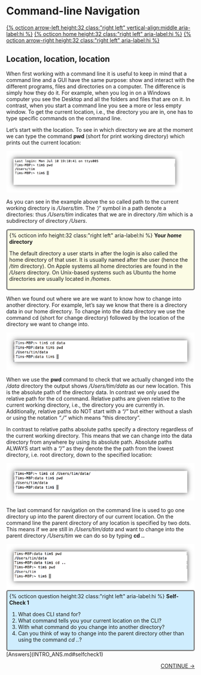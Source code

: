 # Command-line Navigation

[{% octicon arrow-left height:32 class:"right left" vertical-align:middle aria-label:hi %}](INTRO_1.md) [{% octicon home height:32 class:"right left" aria-label:hi %}](index.md) [{% octicon arrow-right height:32 class:"right left" aria-label:hi %}](INTRO_3.md)

## Location, location, location

When first working with a command line it is useful to keep in mind that a command line and a GUI have the same purpose: show and interact with the different programs, files and directories on a computer. The difference is simply how they do it. For example, when you log in on a Windows computer you see the Desktop and all the folders and files that are on it. In contrast, when you start a command line you see a more or less empty window. To get the current location, i.e., the directory you are in, one has to type specific commands on the command line.

Let’s start with the location. To see in which directory we are at the moment we can type the command **pwd** (short for print working directory) which prints out the current location:

<img src="figures/intro_3.png" height="110px">
 
As you can see in the example above the so called path to the current working directory is */Users/tim*. The *‘/’* symbol in a path denote a directories: thus */Users/tim* indicates that we are in directory */tim* which is a subdirectory of directory */Users*.

<div style="background-color:#fcfce5;border-radius:5px;border-style:solid;border-color:gray;padding:5px">
  {% octicon info height:32 class:"right left" aria-label:hi %}
  <b>Your <i>home</i> directory</b>

  The default directory a user starts in after the login is also called the home directory of that user. It is usually named after the user (hence the */tim* directory).  On Apple systems all home directories are found in the */Users* directory. On Unix-based systems such as Ubuntu the home directories are usually located in  */homes*.
</div>

When we found out where we are we want to know how to change into another directory. For example, let’s say we know that there is a directory data in our home directory. To change into the data directory we use the command cd (short for change directory) followed by the location of the directory we want to change into. 

<img src="figures/intro_4.png" height="100px">

When we use the **pwd** command to check that we actually changed into the */data* directory the output shows */Users/tim/data* as our new location. This is the absolute path of the directory data. In contrast we only used the relative path for the cd  command. Relative paths are given relative to the current working directory, i.e., the directory you are currently in. Additionally, relative paths do NOT start with a *“/”* but either without a slash or using the notation *“./”* which means “this directory”.

In contrast to relative paths absolute paths specify a directory regardless of the current working directory. This means that we can change into the data directory from anywhere by using its absolute path. Absolute paths ALWAYS start with a *“/”* as they denote the the path from the lowest directory, i.e. root  directory, down to the specified location:

<img src="figures/intro_5.png" height="100px"> 
	
The last command for navigation on the command line is used to go one directory up into the parent directory of our current location. On the command line the parent directory of any location is specified by  two dots. This means if we are still in */Users/tim/data*  and want to change into the parent directory */Users/tim* we can do so by typing **cd ..**

<img src="figures/intro_6.png" height="120px">

<div style="background-color:#cfedfe;border-radius:5px;border-style:solid;border-color:gray;padding:5px">
  {% octicon question height:32 class:"right left" aria-label:hi %}
  <b>Self-Check 1</b>

  <ol>
    <li>What does CLI stand for?</li>
    <li>What command tells you your current location on the CLI?</li>
    <li>With what command do you change into another directory?</li>
    <li>Can you think of way to change into the parent directory  other than using the command <i>cd ..</i>?</li>
  </ol>
</div>
[Answers](INTRO_ANS.md#selfcheck1)
<p align="right"><a href="https://bluemountainsanalytics.github.io/BMA_CLI-tutorial/INTRO_3.html">CONTINUE -></a>
</p>

